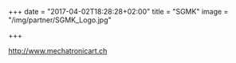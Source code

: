 +++
date = "2017-04-02T18:28:28+02:00"
title = "SGMK"
image = "/img/partner/SGMK_Logo.jpg"

+++

http://www.mechatronicart.ch
